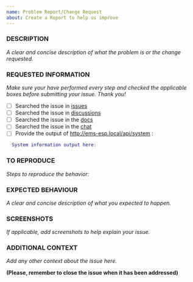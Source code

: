 ```yaml
---
name: Problem Report/Change Request
about: Create a Report to help us improve
---
```


<!-- Thanks for reporting an issue for this project. READ THIS FIRST:

Please DO NOT OPEN AN ISSUE if your EMS-ESP version is not the latest from the dev branch, please update your device before submitting your issue. Your issue might already be solved. The latest precompiled binaries of EMS-ESP can be downloaded from https://github.com/emsesp/EMS-ESP32/releases/tag/latest

Please take a few minutes to complete the requested information below.

-->

### DESCRIPTION

_A clear and concise description of what the problem is or the change requested._

### REQUESTED INFORMATION

_Make sure your have performed every step and checked the applicable boxes before submitting your issue. Thank you!_

- [ ] Searched the issue in [issues](https://github.com/emsesp/EMS-ESP32/issues)
- [ ] Searched the issue in [discussions](https://github.com/emsesp/EMS-ESP32/discussions)
- [ ] Searched the issue in the [docs](https://emsesp.github.io/docs/Troubleshooting/)
- [ ] Searched the issue in the [chat](https://discord.gg/3J3GgnzpyT)
- [ ] Provide the output of <http://ems-esp.local/api/system> :

```lua
  System information output here:


```

### TO REPRODUCE

_Steps to reproduce the behavior:_

### EXPECTED BEHAVIOUR

_A clear and concise description of what you expected to happen._

### SCREENSHOTS

_If applicable, add screenshots to help explain your issue._

### ADDITIONAL CONTEXT

_Add any other context about the issue here._

**(Please, remember to close the issue when it has been addressed)**
